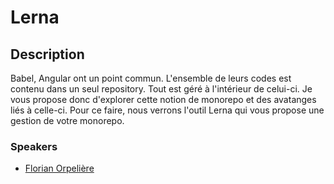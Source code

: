 # Lerna

## Description

Babel, Angular ont un point commun. L'ensemble de leurs codes est contenu dans un seul repository.
Tout est géré à l'intérieur de celui-ci. Je vous propose donc d'explorer cette notion de monorepo et des
avatanges liés à celle-ci. Pour ce faire, nous verrons l'outil Lerna qui vous propose une gestion de votre monorepo.


### Speakers
* [Florian Orpelière](../speakers/florianorpeliere.md)

